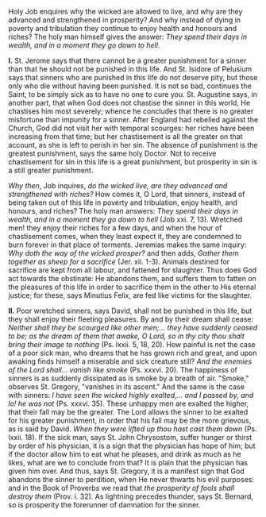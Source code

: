 
Holy Job enquires why the wicked are allowed to live, and why are they advanced and strengthened in prosperity? And why instead of dying in poverty and tribulation they continue to enjoy health and honours and riches? The holy man himself gives the answer: *They spend their days in wealth, and in a moment they go down to hell*.

**I\.** St. Jerome says that there cannot be a greater punishment for a sinner than that he should not be punished in this life. And St. Isidore of Pelusium says that sinners who are punished in this life do not deserve pity, but those only who die without having been punished. It is not so bad, continues the Saint, to be simply sick as to have no one to cure you. St. Augustine says, in another part, that when God does not chastise the sinner in this world, He chastises him most severely; whence he concludes that there is no greater misfortune than impunity for a sinner. After England had rebelled against the Church, God did not visit her with temporal scourges: her riches have been increasing from that time; but her chastisement is all the greater on that account, as she is left to perish in her sin. The absence of punishment is the greatest punishment, says the same holy Doctor. Not to receive chastisement for sin in this life is a great punishment, but prosperity in sin is a still greater punishment.

*Why then*, Job inquires, *do the wicked live, are they advanced and strengthened with riches?* How comes it, O Lord, that sinners, instead of being taken out of this life in poverty and tribulation, enjoy health, and honours, and riches? The holy man answers: *They spend their days in wealth, and in a moment they go down to hell* (Job xxi. 7, 13). Wretched men! they enjoy their riches for a few days, and when the hour of chastisement comes, when they least expect it, they are condemned to burn forever in that place of torments. Jeremias makes the same inquiry: *Why doth the way of the wicked prosper?* and then adds, *Gather them together as sheep for a sacrifice* (Jer. xii. 1-3). Animals destined for sacrifice are kept from all labour, and fattened for slaughter. Thus does God act towards the obstinate: He abandons them, and suffers them to fatten on the pleasures of this life in order to sacrifice them in the other to His eternal justice; for these, says Minutius Felix, are fed like victims for the slaughter.

**II\.** Poor wretched sinners, says David, shall not be punished in this life, but they shall enjoy their fleeting pleasures. By and by their dream shall cease: *Neither shall they be scourged like other men;... they have suddenly ceased to be; as the dream of them that awake, O Lord, so in thy city thou shalt bring their image to nothing* (Ps. lxxii. 5, 18, 20). How painful is not the case of a poor sick man, who dreams that he has grown rich and great, and upon awaking finds himself a miserable and sick creature still? *And the enemies of the Lord shall... vanish like smoke* (Ps. xxxvi. 20). The happiness of sinners is as suddenly dissipated as is smoke by a breath of air. \"Smoke,\" observes St. Gregory, \"vanishes in its ascent.\" And the same is the case with sinners: *I have seen the wicked highly exalted,... and I passed by, and lo! he was not* (Ps. xxxvi. 35). These unhappy men are exalted the higher, that their fall may be the greater. The Lord allows the sinner to be exalted for his greater punishment, in order that his fall may be the more grievous, as is said by David. *When they were lifted up thou hast cast them down* (Ps. lxxii. 18). If the sick man, says St. John Chrysostom, suffer hunger or thirst by order of his physician, it is a sign that the physician has hope of him; but if the doctor allow him to eat what he pleases, and drink as much as he likes, what are we to conclude from that? It is plain that the physician has given him over. And thus, says St. Gregory, it is a manifest sign that God abandons the sinner to perdition, when He never thwarts his evil purposes: and in the Book of Proverbs we read that *the prosperity of fools shall destroy them* (Prov. i. 32). As lightning precedes thunder, says St. Bernard, so is prosperity the forerunner of damnation for the sinner.

